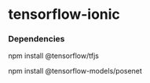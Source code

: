 # tensorflow-ionic


### Dependencies

npm install @tensorflow/tfjs

npm install @tensorflow-models/posenet